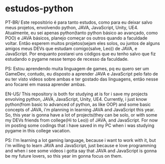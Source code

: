 # estudos-python

PT-BR/
Este repositório é para tanto estudos, como para eu deixar salvo meus projetos, envolvendo python, JAVA, JavaScript, Unity, UE4.
Atualmente, eu sei apenas python(tanto python básico ao avançado, como POO) e JAVA básicos, planejo começar os outros quando a faculdade voltar.
Então esperem muitos projetos(sejam eles solos, ou juntos de alguns amigos meus DEVs que estudam comigo(salve, Leo)) de JAVA, e JavaScript.
Por enquanto postarei uns códigos que eu tenho salvo que fiz estudando o pygame nesse tempo de recesso da faculdade.

PS: Estou aprendendo muita linguagem de games, pq eu quero ser um GameDev, contudo, eu disposto a aprender JAVA e JavaScript pelo fato de eu ter visto videos sobre ambas
e ter gostado das linguagens, então nesse ano focarei em massa aprender ambas.

EN-US/
This repository is both for studying at is for i save my projects envolving python, JAVA, JavaScript, Unity, UE4.
Currently, i just know python(from basic to advanced of python, as like OOP) and some basic concepts of JAVA, i'm planning in learning JAVA and JavaScript this year.
So, this year is gonna have a lot of projects(they can be solo, or with some my DEVs friends from college(Hi to Leo)) of JAVA, and JavaScript.
For now im posting some codings that i have saved in my PC when i was studying pygame in this college vacation.

PS: I'm learning a lot gaming language, because i want to work with it, but i'm willing to learn JAVA and JavaScript, just because e love programming and when i see some
videos i gotta say that JAVA and JavaScript is gonna be my future lovers, so this year im gonna focus on them.
